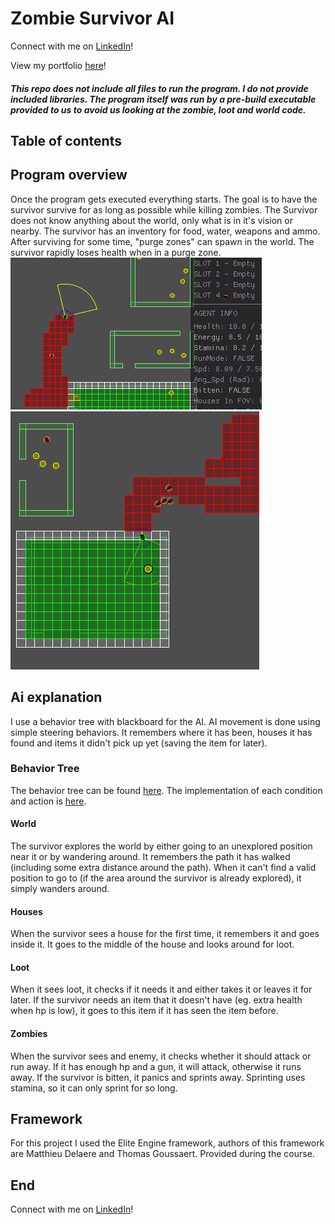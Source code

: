 # Zombie Survivor AI
Connect with me on [LinkedIn](https://www.linkedin.com/in/wouterservaes-dae/)! 

View my portfolio [here](https://wouterservaes.myportfolio.com/)!

##### This repo does not include all files to run the program. I do not provide included libraries. The program itself was run by a pre-build executable provided to us to avoid us looking at the zombie, loot and world code.

## Table of contents

## Program overview
Once the program gets executed everything starts. The goal is to have the survivor survive for as long as possible while killing zombies. The Survivor does not know anything about the world, only what is in it's vision or nearby. The survivor has an inventory for food, water, weapons and ammo. After surviving for some time, "purge zones" can spawn in the world. The survivor rapidly loses health when in a purge zone. ![Screenshot of application](https://github.com/WouterServaes/ZombieSurvivorAi/blob/master/Images/Zombie_Img03.png) ![Gif of application](https://github.com/WouterServaes/ZombieSurvivorAi/blob/master/Images/Zombie_Img01.gif) 
## Ai explanation
I use a behavior tree with blackboard for the AI. AI movement is done using simple steering behaviors. It remembers where it has been, houses it has found and items it didn't pick up yet (saving the item for later).
### Behavior Tree
The behavior tree can be found [here](https://github.com/WouterServaes/ZombieSurvivorAi/blob/master/project/BehaviorTrees.cpp). The implementation of each condition and action is [here](https://github.com/WouterServaes/ZombieSurvivorAi/blob/master/project/Behaviors.h).

#### World
The survivor explores the world by either going to an unexplored position near it or by wandering around. It remembers the path it has walked (including some extra distance around the path). When it can't find a valid position to go to (if the area around the survivor is already explored), it simply wanders around.

#### Houses
When the survivor sees a house for the first time, it remembers it and goes inside it. It goes to the middle of the house and looks around for loot. 

#### Loot
When it sees loot, it checks if it needs it and either takes it or leaves it for later. If the survivor needs an item that it doesn't have (eg. extra health when hp is low), it goes to this item if it has seen the item before.

#### Zombies
When the survivor sees and enemy, it checks whether it should attack or run away. If it has enough hp and a gun, it will attack, otherwise it runs away. If the survivor is bitten, it panics and sprints away. Sprinting uses stamina, so it can only sprint for so long.

## Framework
For this project I used the Elite Engine framework, authors of this framework are Matthieu Delaere and Thomas Goussaert. Provided during the course.

## End
Connect with me on [LinkedIn](https://www.linkedin.com/in/wouterservaes-dae/)!  